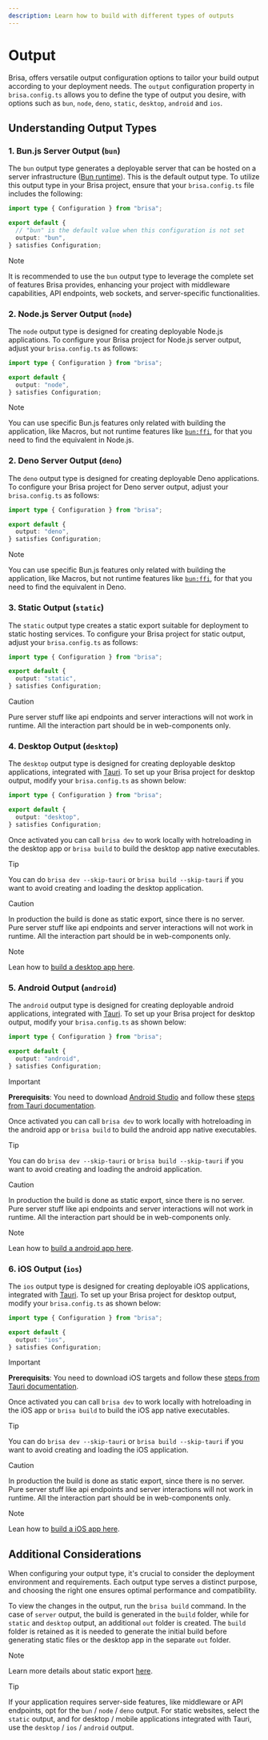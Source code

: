 ```yaml
---
description: Learn how to build with different types of outputs
---
```


# Output

Brisa, offers versatile output configuration options to tailor your build output according to your deployment needs. The `output` configuration property in `brisa.config.ts` allows you to define the type of output you desire, with options such as `bun`, `node`, `deno`, `static`, `desktop`, `android` and `ios`.

## Understanding Output Types

### 1. Bun.js Server Output (`bun`)

The `bun` output type generates a deployable server that can be hosted on a server infrastructure ([Bun runtime](https://bun.sh/docs/cli/run)). This is the default output type. To utilize this output type in your Brisa project, ensure that your `brisa.config.ts` file includes the following:

```ts
import type { Configuration } from "brisa";

export default {
  // "bun" is the default value when this configuration is not set
  output: "bun",
} satisfies Configuration;
```

> [!NOTE]
>
> It is recommended to use the `bun` output type to leverage the complete set of features Brisa provides, enhancing your project with middleware capabilities, API endpoints, web sockets, and server-specific functionalities.

### 2. Node.js Server Output (`node`)

The `node` output type is designed for creating deployable Node.js applications. To configure your Brisa project for Node.js server output, adjust your `brisa.config.ts` as follows:

```ts
import type { Configuration } from "brisa";

export default {
  output: "node",
} satisfies Configuration;
```

> [!NOTE]
>
> You can use specific Bun.js features only related with building the application, like Macros, but not runtime features like [`bun:ffi`](/building-your-application/configuring/zig-rust-c-files), for that you need to find the equivalent in Node.js.

### 2. Deno Server Output (`deno`)

The `deno` output type is designed for creating deployable Deno applications. To configure your Brisa project for Deno server output, adjust your `brisa.config.ts` as follows:

```ts
import type { Configuration } from "brisa";

export default {
  output: "deno",
} satisfies Configuration;
```

> [!NOTE]
>
> You can use specific Bun.js features only related with building the application, like Macros, but not runtime features like [`bun:ffi`](/building-your-application/configuring/zig-rust-c-files), for that you need to find the equivalent in Deno.

### 3. Static Output (`static`)

The `static` output type creates a static export suitable for deployment to static hosting services. To configure your Brisa project for static output, adjust your `brisa.config.ts` as follows:

```ts
import type { Configuration } from "brisa";

export default {
  output: "static",
} satisfies Configuration;
```

> [!CAUTION]
>
> Pure server stuff like api endpoints and server interactions will not work in runtime. All the interaction part should be in web-components only.

### 4. Desktop Output (`desktop`)

The `desktop` output type is designed for creating deployable desktop applications, integrated with [Tauri](https://tauri.app/). To set up your Brisa project for desktop output, modify your `brisa.config.ts` as shown below:

```ts
import type { Configuration } from "brisa";

export default {
  output: "desktop",
} satisfies Configuration;
```

Once activated you can call `brisa dev` to work locally with hotreloading in the desktop app or `brisa build` to build the desktop app native executables.

> [!TIP]
>
> You can do `brisa dev --skip-tauri` or `brisa build --skip-tauri` if you want to avoid creating and loading the desktop application.

> [!CAUTION]
>
> In production the build is done as static export, since there is no server.
> Pure server stuff like api endpoints and server interactions will not work in runtime. All the interaction part should be in web-components only.

> [!NOTE]
>
> Lean how to [build a desktop app here](/building-your-application/building/desktop-app).

### 5. Android Output (`android`)

The `android` output type is designed for creating deployable android applications, integrated with [Tauri](https://tauri.app/). To set up your Brisa project for desktop output, modify your `brisa.config.ts` as shown below:

```ts
import type { Configuration } from "brisa";

export default {
  output: "android",
} satisfies Configuration;
```

> [!IMPORTANT]
>
> **Prerequisits**: You need to download [Android Studio](https://developer.android.com/studio) and follow these [steps from Tauri documentation](https://tauri.app/guides/prerequisites/#android).

Once activated you can call `brisa dev` to work locally with hotreloading in the android app or `brisa build` to build the android app native executables.

> [!TIP]
>
> You can do `brisa dev --skip-tauri` or `brisa build --skip-tauri` if you want to avoid creating and loading the android application.

> [!CAUTION]
>
> In production the build is done as static export, since there is no server.
> Pure server stuff like api endpoints and server interactions will not work in runtime. All the interaction part should be in web-components only.

> [!NOTE]
>
> Lean how to [build a android app here](/building-your-application/building/android-app).

### 6. iOS Output (`ios`)

The `ios` output type is designed for creating deployable iOS applications, integrated with [Tauri](https://tauri.app/). To set up your Brisa project for desktop output, modify your `brisa.config.ts` as shown below:

```ts
import type { Configuration } from "brisa";

export default {
  output: "ios",
} satisfies Configuration;
```

> [!IMPORTANT]
>
> **Prerequisits**: You need to download iOS targets and follow these [steps from Tauri documentation](https://tauri.app/guides/prerequisites/#ios).

Once activated you can call `brisa dev` to work locally with hotreloading in the iOS app or `brisa build` to build the iOS app native executables.

> [!TIP]
>
> You can do `brisa dev --skip-tauri` or `brisa build --skip-tauri` if you want to avoid creating and loading the iOS application.

> [!CAUTION]
>
> In production the build is done as static export, since there is no server.
> Pure server stuff like api endpoints and server interactions will not work in runtime. All the interaction part should be in web-components only.

> [!NOTE]
>
> Lean how to [build a iOS app here](/building-your-application/building/ios-app).

## Additional Considerations

When configuring your output type, it's crucial to consider the deployment environment and requirements. Each output type serves a distinct purpose, and choosing the right one ensures optimal performance and compatibility.

To view the changes in the output, run the `brisa build` command. In the case of `server` output, the build is generated in the `build` folder, while for `static` and `desktop` output, an additional `out` folder is created. The `build` folder is retained as it is needed to generate the initial build before generating static files or the desktop app in the separate `out` folder.

> [!NOTE]
>
> Learn more details about static export [here](/building-your-application/building/static-site-app).

> [!TIP]
>
> If your application requires server-side features, like middleware or API endpoints, opt for the `bun` / `node` / `deno` output. For static websites, select the `static` output, and for desktop / mobile applications integrated with Tauri, use the `desktop` / `ios` / `android` output.
